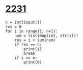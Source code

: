 #  [2231](https://www.acmicpc.net/problem/2231)

```
n = int(input())
res = 0
for i in range(1, n+1):
    num = list(map(int, str(i)))
    res = i + sum(num)
    if res == n:
        print(i)
        break
    if i == n:
        print(0)
```

